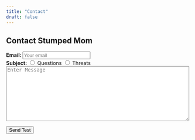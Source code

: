 ```yaml
---
title: "Contact"
draft: false
---
```


## Contact Stumped Mom

<form method="POST" action="https://formspree.io/StumpedMomblog@gmail.com">
  <b>Email:   </b><input type="email" name="email" placeholder="Your email"><br>
  <b>Subject: </b> 
  <input type= "radio" name="subject" value="questions"> Questions
  <input type= "radio" name="subject" value="threats"> Threats<br>

  <textarea name="message" placeholder="Enter Message" style="height: 150px; width: 500px"></textarea><br>
  <button type="submit">Send Test</button>
</form>